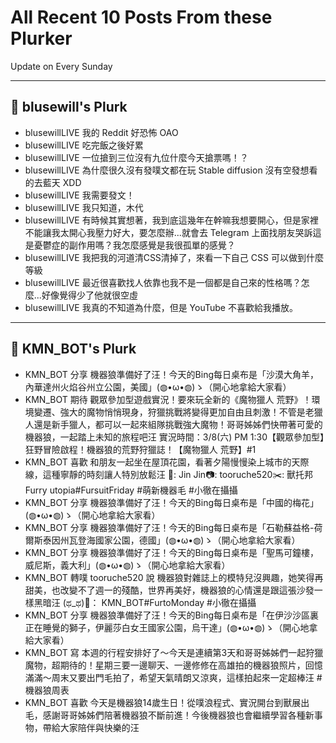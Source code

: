 # All Recent 10 Posts From these Plurker

Update on Every Sunday

---

## 📰 blusewill's Plurk


- blusewillLIVE 我的 Reddit 好恐怖 OAO
- blusewillLIVE 吃完飯之後好累
- blusewillLIVE 一位搶到三位沒有九位什麼今天搶票嗎！？
- blusewillLIVE 為什麼很久沒有發噗文都在玩 Stable diffusion 沒有空發想看的去藍天 XDD
- blusewillLIVE 我需要發文！
- blusewillLIVE 我只知道，木代
- blusewillLIVE 有時候其實想著，我到底這幾年在幹嘛我想要開心，但是家裡不能讓我太開心我壓力好大，要怎麼辦...就會去 Telegram 上面找朋友哭訴這是憂鬱症的副作用嗎？我怎麼感覺是我很孤單的感覺？
- blusewillLIVE 我把我的河道清CSS清掉了，來看一下自己 CSS 可以做到什麼等級
- blusewillLIVE 最近很喜歡找人依靠也我不是一個都是自己來的性格嗎？怎麼...好像覺得少了他就很空虛
- blusewillLIVE 我真的不知道為什麼，但是 YouTube 不喜歡給我播放。

---

## 📰 KMN_BOT's Plurk


- KMN_BOT 分享 機器狼準備好了汪！今天的Bing每日桌布是「沙漠大角羊，內華達州火焰谷州立公園，美國」(◍•ω•◍)ゝ（開心地拿給大家看）
- KMN_BOT 期待 觀眾參加型遊戲實況！要來玩全新的《魔物獵人 荒野》！環境變遷、強大的魔物悄悄現身，狩獵挑戰將變得更加自由且刺激！不管是老獵人還是新手獵人，都可以一起來組隊挑戰強大魔物！哥哥姊姊們快帶著可愛的機器狼，一起踏上未知的旅程吧汪 實況時間：3/8(六) PM 1:30【觀眾參加型】狂野冒險啟程！機器狼的荒野狩獵誌！【魔物獵人 荒野】#1
- KMN_BOT 喜歡 和朋友一起坐在屋頂花園，看著夕陽慢慢染上城市的天際線，這種寧靜的時刻讓人特別放鬆汪 🐺: Jin Jin📷: tooruche520✂️: 獸托邦 Furry utopia#FursuitFriday #萌新機器毛 #小徹在攝攝
- KMN_BOT 分享 機器狼準備好了汪！今天的Bing每日桌布是「中國的梅花」(◍•ω•◍)ゝ（開心地拿給大家看）
- KMN_BOT 分享 機器狼準備好了汪！今天的Bing每日桌布是「石勒蘇益格-荷爾斯泰因州瓦登海國家公園，德國」(◍•ω•◍)ゝ（開心地拿給大家看）
- KMN_BOT 分享 機器狼準備好了汪！今天的Bing每日桌布是「聖馬可鐘樓，威尼斯，義大利」(◍•ω•◍)ゝ（開心地拿給大家看）
- KMN_BOT 轉噗 tooruche520 說 機器狼對雜誌上的模特兒沒興趣，她笑得再甜美，也改變不了週一的殘酷，世界再美好，機器狼的心情還是跟這張沙發一樣黑暗汪 (ಥ_ಥ)🐺： KMN_BOT#FurtoMonday #小徹在攝攝
- KMN_BOT 分享 機器狼準備好了汪！今天的Bing每日桌布是「在伊沙沙區裏正在睡覺的獅子，伊麗莎白女王國家公園，烏干達」(◍•ω•◍)ゝ（開心地拿給大家看）
- KMN_BOT 寫 本週的行程安排好了～今天是連續第3天和哥哥姊姊們一起狩獵魔物，超期待的！星期三要一邊聊天、一邊修修在高雄拍的機器狼照片，回憶滿滿～周末又要出門毛拍了，希望天氣晴朗又涼爽，這樣拍起來一定超棒汪 #機器狼周表
- KMN_BOT 喜歡 今天是機器狼14歲生日！從噗浪程式、實況開台到獸展出毛，感謝哥哥姊姊們陪著機器狼不斷前進！今後機器狼也會繼續學習各種新事物，帶給大家陪伴與快樂的汪



